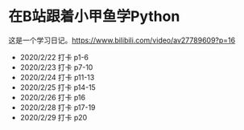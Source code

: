 # 在B站跟着小甲鱼学Python

这是一个学习日记。<https://www.bilibili.com/video/av27789609?p=16>

+ 2020/2/22 打卡 p1-6
+ 2020/2/23 打卡 p7-10
+ 2020/2/24 打卡 p11-13
+ 2020/2/25 打卡 p14-15
+ 2020/2/26 打卡 p16
+ 2020/2/28 打卡 p17-19
+ 2020/2/29 打卡 p20
